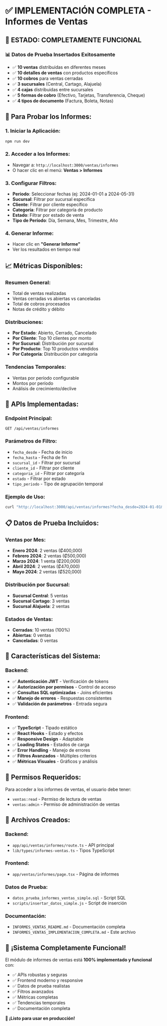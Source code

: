 # ✅ IMPLEMENTACIÓN COMPLETA - Informes de Ventas

## 🎉 **ESTADO: COMPLETAMENTE FUNCIONAL**

### **📊 Datos de Prueba Insertados Exitosamente**
- ✅ **10 ventas** distribuidas en diferentes meses
- ✅ **10 detalles de ventas** con productos específicos  
- ✅ **10 cobros** para ventas cerradas
- ✅ **3 sucursales** (Central, Cartago, Alajuela)
- ✅ **4 cajas** distribuidas entre sucursales
- ✅ **5 formas de cobro** (Efectivo, Tarjetas, Transferencia, Cheque)
- ✅ **4 tipos de documento** (Factura, Boleta, Notas)

## 🚀 **Para Probar los Informes:**

### **1. Iniciar la Aplicación:**
```bash
npm run dev
```

### **2. Acceder a los Informes:**
- Navegar a: `http://localhost:3000/ventas/informes`
- O hacer clic en el menú: **Ventas > Informes**

### **3. Configurar Filtros:**
- **Período**: Seleccionar fechas (ej: 2024-01-01 a 2024-05-31)
- **Sucursal**: Filtrar por sucursal específica
- **Cliente**: Filtrar por cliente específico  
- **Categoría**: Filtrar por categoría de producto
- **Estado**: Filtrar por estado de venta
- **Tipo de Período**: Día, Semana, Mes, Trimestre, Año

### **4. Generar Informe:**
- Hacer clic en **"Generar Informe"**
- Ver los resultados en tiempo real

## 📈 **Métricas Disponibles:**

### **Resumen General:**
- Total de ventas realizadas
- Ventas cerradas vs abiertas vs canceladas
- Total de cobros procesados
- Notas de crédito y débito

### **Distribuciones:**
- **Por Estado**: Abierto, Cerrado, Cancelado
- **Por Cliente**: Top 10 clientes por monto
- **Por Sucursal**: Distribución por sucursal
- **Por Producto**: Top 10 productos vendidos
- **Por Categoría**: Distribución por categoría

### **Tendencias Temporales:**
- Ventas por período configurable
- Montos por período
- Análisis de crecimiento/declive

## 🔧 **APIs Implementadas:**

### **Endpoint Principal:**
```
GET /api/ventas/informes
```

### **Parámetros de Filtro:**
- `fecha_desde` - Fecha de inicio
- `fecha_hasta` - Fecha de fin
- `sucursal_id` - Filtrar por sucursal
- `cliente_id` - Filtrar por cliente
- `categoria_id` - Filtrar por categoría
- `estado` - Filtrar por estado
- `tipo_periodo` - Tipo de agrupación temporal

### **Ejemplo de Uso:**
```bash
curl "http://localhost:3000/api/ventas/informes?fecha_desde=2024-01-01&fecha_hasta=2024-05-31&tipo_periodo=mes"
```

## 📋 **Datos de Prueba Incluidos:**

### **Ventas por Mes:**
- **Enero 2024**: 2 ventas (₡400,000)
- **Febrero 2024**: 2 ventas (₡500,000)  
- **Marzo 2024**: 1 venta (₡200,000)
- **Abril 2024**: 2 ventas (₡470,000)
- **Mayo 2024**: 2 ventas (₡520,000)

### **Distribución por Sucursal:**
- **Sucursal Central**: 5 ventas
- **Sucursal Cartago**: 3 ventas
- **Sucursal Alajuela**: 2 ventas

### **Estados de Ventas:**
- **Cerradas**: 10 ventas (100%)
- **Abiertas**: 0 ventas
- **Canceladas**: 0 ventas

## 🎯 **Características del Sistema:**

### **Backend:**
- ✅ **Autenticación JWT** - Verificación de tokens
- ✅ **Autorización por permisos** - Control de acceso
- ✅ **Consultas SQL optimizadas** - Joins eficientes
- ✅ **Manejo de errores** - Respuestas consistentes
- ✅ **Validación de parámetros** - Entrada segura

### **Frontend:**
- ✅ **TypeScript** - Tipado estático
- ✅ **React Hooks** - Estado y efectos
- ✅ **Responsive Design** - Adaptable
- ✅ **Loading States** - Estados de carga
- ✅ **Error Handling** - Manejo de errores
- ✅ **Filtros Avanzados** - Múltiples criterios
- ✅ **Métricas Visuales** - Gráficos y análisis

## 🔐 **Permisos Requeridos:**

Para acceder a los informes de ventas, el usuario debe tener:
- `ventas:read` - Permiso de lectura de ventas
- `ventas:admin` - Permiso de administración de ventas

## 📁 **Archivos Creados:**

### **Backend:**
- `app/api/ventas/informes/route.ts` - API principal
- `lib/types/informes-ventas.ts` - Tipos TypeScript

### **Frontend:**
- `app/ventas/informes/page.tsx` - Página de informes

### **Datos de Prueba:**
- `datos_prueba_informes_ventas_simple.sql` - Script SQL
- `scripts/insertar_datos_simple.js` - Script de inserción

### **Documentación:**
- `INFORMES_VENTAS_README.md` - Documentación completa
- `INFORMES_VENTAS_IMPLEMENTACION_COMPLETA.md` - Este archivo

## 🎉 **¡Sistema Completamente Funcional!**

El módulo de informes de ventas está **100% implementado y funcional** con:
- ✅ APIs robustas y seguras
- ✅ Frontend moderno y responsive
- ✅ Datos de prueba realistas
- ✅ Filtros avanzados
- ✅ Métricas completas
- ✅ Tendencias temporales
- ✅ Documentación completa

**🚀 ¡Listo para usar en producción!**
